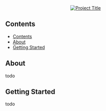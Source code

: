 <!-- README GUIDELINES START

Welcome to your InnerSource project's README! 👋

Throughout this file, there will be guidance (marked with comment tags for easy removal) + boilerplate language to get you started quickly. Consistency across project READMEs will help our InnerSource community grow faster – but please feel free to modify this file as much as you need.

The first thing in this template is a banner, which should contain an image, tagline, and any badges you'd like to include with your project. 
  - The image is sourced from `documentation/github-banner.png` so you can easily replace that image with one of your own.
  - If you're unsure what badges are, check out https://shields.io/
  - Here are some nice README banner sections to check out: https://github.com/EsriPS/experience-builder-samples, https://github.com/EsriPS/arcgis-assistant

README GUIDELINES END -->

<div align="center">
  <a href="#">
    <img src="https://github.com/EsriPS/innersource-template/blob/main/documentation/github-banner.png" alt="Project Title" title="Project Title" />
  </a>
</div>

<!-- CONTENTS GUIDELINES START

This section is a simple table of contents to help users navigate your README. GitHub automatically turns your markdown headers into kebab-cased anchor tags, so linking is really simple.

CONTENTS GUIDELINES END -->
  
## Contents

- [Contents](#contents)
- [About](#about)
- [Getting Started](#getting-started)

<!-- ABOUT SECTION GUIDELINES START

This should contain a brief (1-3 sentences) description of the mission of your project. The goal is to state what you are planning to work on and help both intended users as well as external contributors understand roughly which types of features will be included in this project.

ABOUT SECTION GUIDELINES END -->
  
## About

todo

<!-- GETTING STARTED SECTION GUIDELINES START

This section should contain brief documentation written for first time users on how to get started using the project. If you have more detailed documentation, you should keep this section but just link users to your docs.

GETTING STARTED SECTION GUIDELINES END -->
  
## Getting Started

todo


<!-- ADDITIONAL GUIDELINES START

You made it to the end 🎉!

Plenty of projects will find it useful to add more to the README than this template includes, so feel free to add more (don't forget to add them to your TOC!). You can also make use of GitHub's Wiki feature if you need a more in-depth, structured option.

If you have any questions, please feel free to reach out in MS Teams – the PS Developers team is a good start, or PS Tech and Delivery > EsriPS GitHub if you have GitHub-specific questions. Feel free to tag Josh Peterson or Gavin Rehkemper in any case.

ADDITIONAL GUIDELINES END -->
